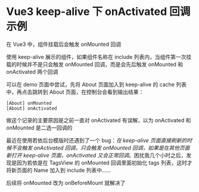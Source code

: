 # Vue3 keep-alive 下 onActivated 回调示例

在 Vue3 中，组件挂载后会触发 onMounted 回调

使用 keep-alive 展示的组件，如果组件名称在 include 列表内，当组件第一次挂载的时候并不是只会触发 onMounted 回调，而是会先后触发 onMounted 和 onActivated 两个回调

可以在 demo 页面中尝试，先将 About 页面加入到 keep-alive 的 cache 列表中，再点击跳转到 About 页面，在控制台会看到输出结果：

```shell
[About] onMounted
[About] onActivated
```

做这个记录的主要原因是之前一直对 onActivated 有误解，以为 onActivated 和 onMounted 是二选一回调的

最近在使用若依后台模版时还遇到了一个 bug：_在 keep-alive 页面直接刷新的时候不会触发 onActivated 回调，只会触发 onMounted 回调，如果是在其他页面新打开 keep-alive 页面，onActivated 又会正常回调_。困扰我几个小时之后，发现是因为若依是在 TagsView 的 onMounted 回调里面初始化 tags 列表，这时才将新页面的 Name 加入到 include 列表中......

后续将 onMounted 改为 onBeforeMount 就解决了